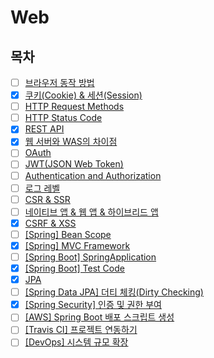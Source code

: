 # Web

## 목차

* [ ] [브라우저 동작 방법]()
* [x] [쿠키(Cookie) & 세션(Session)](https://github.com/shunnnl/cs-study/blob/main/web/cookie%26session.md)
* [ ] [HTTP Request Methods]()
* [ ] [HTTP Status Code]()
* [X] [REST API](https://github.com/shunnnl/cs-study/blob/main/web/rest-api.md)
* [X] [웹 서버와 WAS의 차이점](https://github.com/shunnnl/cs-study/blob/main/web/web-server%26was.md)
* [ ] [OAuth]()
* [ ] [JWT(JSON Web Token)]()
* [ ] [Authentication and Authorization]()
* [ ] [로그 레벨]()
* [ ] [CSR & SSR]()
* [ ] [네이티브 앱 & 웹 앱 & 하이브리드 앱]()
* [X] [CSRF & XSS](https://github.com/shunnnl/cs-study/blob/main/web/CSRF%20%26%20XSS.md)
* [ ] [[Spring] Bean Scope]()
* [x] [[Spring] MVC Framework](https://github.com/shunnnl/cs-study/blob/main/web/mvc-framework.md)
* [ ] [[Spring Boot] SpringApplication]()
* [x] [[Spring Boot] Test Code](https://github.com/shunnnl/cs-study/blob/main/web/test-code.md)
* [x] [JPA](https://github.com/shunnnl/cs-study/blob/main/web/jpa.md)
* [ ] [[Spring Data JPA] 더티 체킹(Dirty Checking)]()
* [x] [[Spring Security] 인증 및 권한 부여](https://github.com/shunnnl/cs-study/blob/main/web/authentication-authorization.md)
* [ ] [[AWS] Spring Boot 배포 스크립트 생성]()
* [ ] [[Travis CI] 프로젝트 연동하기]()
* [ ] [[DevOps] 시스템 규모 확장]()
